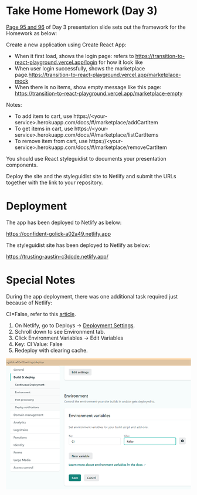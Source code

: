 
 

# Take Home Homework (Day 3)

<a href="./Day 3 homework.pdf">Page 95 and 96</a> of Day 3 presentation slide sets out the framework for the Homework as below:


Create a new application using Create React App:
- When it first load, shows the login page: refers to https://transition-to-react-playground.vercel.app/login for how it look like
- When user login successfully, shows the marketplace page.https://transition-to-react-playground.vercel.app/marketplace-mock
- When there is no items, show empty message like this page: https://transition-to-react-playground.vercel.app/marketplace-empty

Notes:
- To add item to cart, use https://\<your-service>.herokuapp.com/docs/#/marketplace/addCartItem
- To get items in cart, use https://\<your-service>.herokuapp.com/docs/#/marketplace/listCartItems
- To remove item from cart, use https://\<your-service>.herokuapp.com/docs/#/marketplace/removeCartItem

You should use React styleguidist to documents your presentation components.

Deploy the site and the styleguidist site to Netlify and submit the URLs together with the link to your repository.
 
# Deployment

The app has been deployed to Netlify as below:

https://confident-golick-a02a49.netlify.app 
 
The styleguidist site has been deployed to Netlify as below:

https://trusting-austin-c3dcde.netlify.app/ 
 
# Special Notes

During the app deployment, there was one additional task required just because of Netlify:

CI=False, refer to this [article](https://stackoverflow.com/questions/62415804/how-to-prevent-netlify-from-treating-warnings-as-errors-because-process-env-ci).

1. On Netlify, go to Deploys -> [Deployment Settings](https://app.netlify.com/sites/confident-golick-a02a49/settings/deploys).
1. Schroll down to see Environment tab.
1. Click Environment Variables -> Edit Variables
1. Key: CI Value: False
1. Redeploy with clearing cache.
 
![CI=False setting on Netlify](./CIFalse.png)
